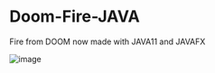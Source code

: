 # Doom-Fire-JAVA
Fire from DOOM now made with JAVA11 and JAVAFX


![image](https://user-images.githubusercontent.com/37451620/88561293-974c5f00-d005-11ea-9348-7a7242a082d2.png)
